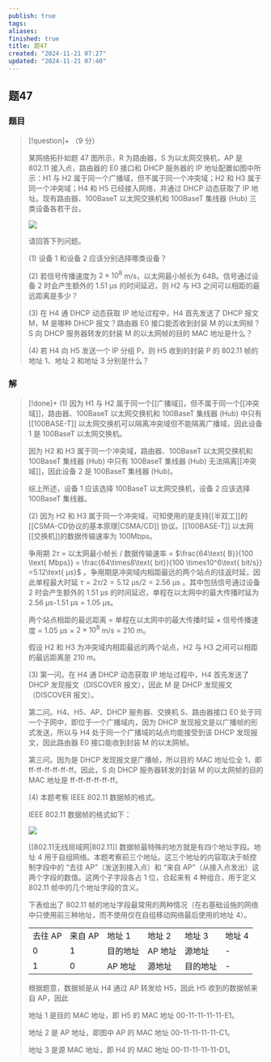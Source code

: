 ```yaml
---
publish: true
tags: 
aliases: 
finished: true
title: 题47
created: "2024-11-21 07:27"
updated: "2024-11-21 07:40"
---
```

## 题47
### 题目
> [!question]+
> （9 分）
> 
> 某网络拓扑如题 47 图所示，R 为路由器，S 为以太网交换机，AP 是 802.11 接入点，路由器的 E0 接口和 DHCP 服务器的 IP 地址配置如图中所示：H1 与 H2 属于同一个广播域，但不属于同一个冲突域；H2 和 H3 属于同一个冲突域；H4 和 H5 已经接入网络，并通过 DHCP 动态获取了 IP 地址。现有路由器、100BaseT 以太网交换机和 100BaseT 集线器 (Hub) 三类设备各若干台。
> 
> ![](https://pic3.zhimg.com/v2-bdc74ca4227ea0f234ba8a5d50652b68_r.jpg)
> 
> 请回答下列问题。
> 
> (1) 设备 1 和设备 2 应该分别选择哪类设备？
> 
> (2) 若信号传播速度为 $2\times10^8$ m/s，以太网最小帧长为 64B。信号通过设备 2 时会产生额外的 1.51 μs 的时间延迟，则 H2 与 H3 之间可以相距的最远距离是多少？
> 
> (3) 在 H4 通 DHCP 动态获取 IP 地址过程中，H4 首先发送了 DHCP 报文 M，M 是哪种 DHCP 报文？路由器 E0 接口能否收到封装 M 的以太网帧？S 向 DHCP 服务器转发的封装 M 的以太网帧的目的 MAC 地址是什么？
> 
> (4) 若 H4 向 H5 发送一个 IP 分组 P，则 H5 收到的封装 P 的 802.11 帧的地址 1、地址 2 和地址 3 分别是什么？
### 解
> [!done]+
> (1) 因为 H1 与 H2 属于同一个[[广播域]]，但不属于同一个[[冲突域]]，路由器、100BaseT 以太网交换机和 100BaseT 集线器 (Hub) 中只有 [[100BASE-T]] 以太网交换机可以隔离冲突域但不能隔离广播域，因此设备 1 是 100BaseT 以太网交换机。
> 
> 因为 H2 和 H3 属于同一个冲突域，路由器、100BaseT 以太网交换机和 100BaseT 集线器 (Hub) 中只有 100BaseT 集线器 (Hub) 无法隔离[[冲突域]]，因此设备 2 是 100BaseT 集线器 (Hub)。
> 
> 综上所述，设备 1 应该选择 100BaseT 以太网交换机，设备 2 应该选择 100BaseT 集线器。
> 
> (2) 因为 H2 和 H3 属于同一个冲突域，可知使用的是支持[[半双工]]的 [[CSMA-CD协议的基本原理|CSMA/CD]] 协议。[[100BASE-T]] 以太网[[交换机]]的数据传输速率为 100Mbps。
> 
> 争用期 $2\tau$ = 以太网最小帧长 / 数据传输速率 = $\frac{64\text{ B}}{100 \text{ Mbps}} = \frac{64\times8\text{ bit}}{100 \times10^6\text{ bit/s}} =5.12\text{ μs}$ 。争用期是冲突域内相距最远的两个站点的往返时延，因此单程最大时延 $\tau = 2\tau/2 = 5.12\text{ μs}/2 = 2.56\text{ μs}$ 。其中包括信号通过设备 2 时会产生额外的 1.51 μs 的时间延迟，单程在以太网中的最大传播时延为 2.56 μs-1.51 μs = 1.05 μs。
> 
> 两个站点相距的最远距离 = 单程在以太网中的最大传播时延 × 信号传播速度 = 1.05 μs × $2\times10^8$ m/s = 210 m。
> 
> 假设 H2 和 H3 为冲突域内相距最远的两个站点，H2 与 H3 之间可以相距的最远距离是 210 m。
> 
> (3) 第一问。在 H4 通 DHCP 动态获取 IP 地址过程中，H4 首先发送了 DHCP 发现报文（DISCOVER 报文），因此 M 是 DHCP 发现报文（DISCOVER 报文）。
> 
> 第二问。H4、H5、AP、DHCP 服务器、交换机 S、路由器接口 E0 处于同一个子网中，即位于一个广播域内，因为 DHCP 发现报文是以广播帧的形式发送，所以与 H4 处于同一个广播域的站点均能接受到该 DHCP 发现报文，因此路由器 E0 接口能收到封装 M 的以太网帧。
> 
> 第三问。因为是 DHCP 发现报文是广播帧，所以目的 MAC 地址位全 1，即 ff-ff-ff-ff-ff-ff。因此，S 向 DHCP 服务器转发的封装 M 的以太网帧的目的 MAC 地址是 ff-ff-ff-ff-ff-ff。
> 
> (4) 本题考察 IEEE 802.11 数据帧的格式。
> 
> IEEE 802.11 数据帧的格式如下：
> 
> ![](https://pic1.zhimg.com/v2-b5ab967578e9bd6b06c8962eb217cbe4_r.jpg)
> 
> [[802.11无线局域网|802.11]] 数据帧最特殊的地方就是有四个地址字段。地址 4 用于自组网络。本题考察前三个地址。这三个地址的内容取决于帧控制字段中的 “去往 AP”（发送到接入点）和 “来自 AP”（从接入点发出）这两个字段的数值。这两个子字段各占 1 位，合起来有 4 种组合，用于定义 802.11 帧中的几个地址字段的含义。
> 
> 下表给出了 802.11 帧的地址字段最常用的两种情况（在右基础设施的网络中只使用前三种地址，而不使用仅在自组移动网络最后使用的地址 4）。
> 
> <table data-draft-node="block" data-draft-type="table" data-size="normal" data-row-style="normal"><tbody><tr><td>去往 AP</td><td>来自 AP</td><td>地址 1</td><td>地址 2</td><td>地址 3</td><td>地址 4</td></tr><tr><td>0</td><td>1</td><td>目的地址</td><td>AP 地址</td><td>源地址</td><td>-</td></tr><tr><td>1</td><td>0</td><td>AP 地址</td><td>源地址</td><td>目的地址</td><td>-</td></tr></tbody></table>
> 
> 根据题意，数据帧是从 H4 通过 AP 转发给 H5，因此 H5 收到的数据帧来自 AP，因此
> 
> 地址 1 是目的 MAC 地址，即 H5 的 MAC 地址 00-11-11-11-11-E1。
> 
> 地址 2 是 AP 地址，即图中 AP 的 MAC 地址 00-11-11-11-11-C1。
> 
> 地址 3 是源 MAC 地址，即 H4 的 MAC 地址 00-11-11-11-11-D1。
